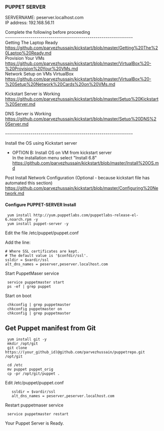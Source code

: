 ### PUPPET SERVER

SERVERNAME:    peserver.localhost.com <br>
IP address:    192.168.56.11


Complete the following before proceeding <br>
----------------------------------------------------------------- <br>
Getting The Laptop Ready <br>
https://github.com/parvezhussain/kickstart/blob/master/Getting%20The%20Laptop%20Ready.md <br>
Provision Your VMs <br>
https://github.com/parvezhussain/kickstart/blob/master/VirtualBox%20-%20Provision%20Your%20VMs.md <br> 
Network Setup on VMs VirtualBox <br>
https://github.com/parvezhussain/kickstart/blob/master/VirtualBox%20-%20Setup%20Network%20Cards%20on%20VMs.md <br>

Kickstart Server is Working <br>
https://github.com/parvezhussain/kickstart/blob/master/Setup%20Kickstart%20Server.md

DNS Server is Working <br>
https://github.com/parvezhussain/kickstart/blob/master/Setup%20DNS%20Server.md <br>

----------------------------------------------------------------- <br>

Install the OS using Kickstart server <br>
- OPTION B: Install OS on VM from kickstart server  <br>
In the installation menu select "Install 6.8" <br>
https://github.com/parvezhussain/kickstart/blob/master/Install%20OS.md <br>

Post Install Network Configuration (Optional - because kickstart file has automated this section) <br>
https://github.com/parvezhussain/kickstart/blob/master/Configuring%20Network.md <br>


#### Configure PUPPET-SERVER Install

     yum install http://yum.puppetlabs.com/puppetlabs-release-el-6.noarch.rpm -y
     yum install puppet-server -y

Edit the file /etc/puppet/puppet.conf

Add the line:

    # Where SSL certificates are kept.
    # The default value is '$confdir/ssl'.
    ssldir = $vardir/ssl
    alt_dns_names = peserver,peserver.localhost.com

Start PuppetMaser service

     service puppetmaster start
     ps -ef | grep puppet

Start on boot

     chkconfig | grep puppetmaster
     chkconfig puppetmaster on
     chkconfig | grep puppetmaster

## Get Puppet manifest from Git

     yum install git -y
     mkdir /opt/git
     git clone https://(your_github_id)@github.com/parvezhussain/puppetrepo.git /opt/git

     cd /etc
     mv puppet puppet_orig
     cp -pr /opt/git/puppet .

Edit /etc/puppet/puppet.conf
        
       ssldir = $vardir/ssl
       alt_dns_names = peserver,peserver.localhost.com

Restart puppetmaser service

     service puppetmaster restart

Your Puppet Server is Ready.
